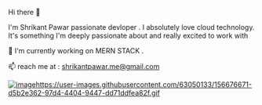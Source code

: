  Hi there 👋
 
 
 I'm Shrikant Pawar passionate devloper . I absolutely love cloud technology.
 It's something I'm deeply passionate about and really excited to work with

 
🔭 I'm currently working on MERN STACK .



 📫 reach me at : shrikantpawar.me@gmail.com

[![image](https://github.com/shriikantpawar/shriikantpawar/assets/115066024/1339314d-2694-44f5-bfc8-e675489d2bba)](https://user-images.githubusercontent.com/63050133/156676671-d5b2e362-97d4-4404-9447-dd71ddfea82f.gif)https://user-images.githubusercontent.com/63050133/156676671-d5b2e362-97d4-4404-9447-dd71ddfea82f.gif



